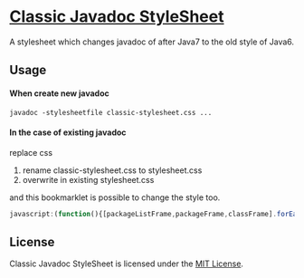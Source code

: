[Classic Javadoc StyleSheet](http://junk-box.appspot.com/stylesheet/classic-javadoc-stylesheet/index.html)
=====================================================================

A stylesheet which changes javadoc of after Java7 to the old style of Java6.

Usage
------------

#### When create new javadoc
```
javadoc -stylesheetfile classic-stylesheet.css ... 
```

#### In the case of existing javadoc
replace css  
1. rename classic-stylesheet.css to stylesheet.css  
2. overwrite in existing stylesheet.css  

and this bookmarklet is possible to change the style too.
```js
javascript:(function(){[packageListFrame,packageFrame,classFrame].forEach(function(a){a.document.getElementsByTagName("link")[0].href="https://junk-box.appspot.com/stylesheet/classic-javadoc-stylesheet/classic-stylesheet.css"})})();
```

License
------------

Classic Javadoc StyleSheet is licensed under the [MIT License](https://github.com/junk-box/classic-javadoc-stylesheet/blob/master/MIT-LICENSE).  

